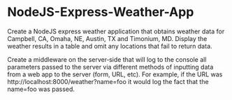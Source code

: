 # NodeJS-Express-Weather-App

Create a NodeJS express weather application that obtains weather data for Campbell, CA, Omaha, NE, Austin, TX and Timonium, MD. Display the weather results in a table and omit any locations that fail to return data.

Create a middleware on the server‐side that will log to the console all parameters passed to the server via different methods of inputting data from a web app to the server (form, URL, etc). For example, if the URL was http://localhost:8000/weather?name=foo it would log the fact that the name=foo was passed.
